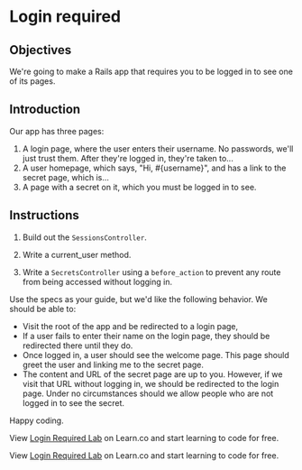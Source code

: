 # Login required

## Objectives

We're going to make a Rails app that requires you to be logged in to see one of its pages.

## Introduction

Our app has three pages:
  1. A login page, where the user enters their username. No passwords, we'll just trust them. After they're logged in, they're taken to...
  2. A user homepage, which says, "Hi, #{username}", and has a link to the secret page, which is...
  3. A page with a secret on it, which you must be logged in to see.

## Instructions

1. Build out the `SessionsController`.

2. Write a current_user method.

3. Write a `SecretsController` using a `before_action` to prevent any route from being accessed without logging in.

Use the specs as your guide, but we'd like the following behavior. We should be able to:

  * Visit the root of the app and be redirected to a login page,
  * If a user fails to enter their name on the login page, they should be redirected there until they do.
  * Once logged in, a user should see the welcome page.  This page should greet the user and linking me to the secret page.
  * The content and URL of the secret page are up to you. However, if we visit that URL without logging in, we should be redirected to the login page. Under no circumstances should we allow people who are not logged in to see the secret.

Happy coding.

<p data-visibility='hidden'>View <a href='https://learn.co/lessons/login_required_lab'>Login Required Lab</a> on Learn.co and start learning to code for free.</p>

<p class='util--hide'>View <a href='https://learn.co/lessons/login_required_lab'>Login Required Lab</a> on Learn.co and start learning to code for free.</p>
